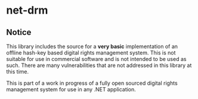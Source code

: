 # net-drm

## Notice

This library includes the source for a <b>very basic</b> implementation of an offline hash-key based digital rights management system. This is
not suitable for use in commercial software and is not intended to be used as such. There are many vulnerabilities that are not
addressed in this library at this time.

This is part of a work in progress of a fully open sourced digital rights management system for use in any .NET application. 
